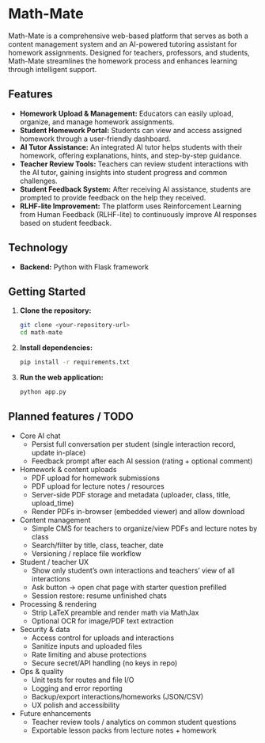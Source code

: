 # Math-Mate

Math-Mate is a comprehensive web-based platform that serves as both a content management system and an AI-powered tutoring assistant for homework assignments. Designed for teachers, professors, and students, Math-Mate streamlines the homework process and enhances learning through intelligent support.

## Features

- **Homework Upload & Management:** Educators can easily upload, organize, and manage homework assignments.
- **Student Homework Portal:** Students can view and access assigned homework through a user-friendly dashboard.
- **AI Tutor Assistance:** An integrated AI tutor helps students with their homework, offering explanations, hints, and step-by-step guidance.
- **Teacher Review Tools:** Teachers can review student interactions with the AI tutor, gaining insights into student progress and common challenges.
- **Student Feedback System:** After receiving AI assistance, students are prompted to provide feedback on the help they received.
- **RLHF-lite Improvement:** The platform uses Reinforcement Learning from Human Feedback (RLHF-lite) to continuously improve AI responses based on student feedback.

## Technology

- **Backend:** Python with Flask framework

## Getting Started

1. **Clone the repository:**
   ```bash
   git clone <your-repository-url>
   cd math-mate
   ```
2. **Install dependencies:**
   ```bash
   pip install -r requirements.txt
   ```
3. **Run the web application:**
   ```bash
   python app.py
   ```

## Planned features / TODO

- Core AI chat
  - Persist full conversation per student (single interaction record, update in-place)
  - Feedback prompt after each AI session (rating + optional comment)
- Homework & content uploads
  - PDF upload for homework submissions
  - PDF upload for lecture notes / resources
  - Server-side PDF storage and metadata (uploader, class, title, upload_time)
  - Render PDFs in-browser (embedded viewer) and allow download
- Content management
  - Simple CMS for teachers to organize/view PDFs and lecture notes by class
  - Search/filter by title, class, teacher, date
  - Versioning / replace file workflow
- Student / teacher UX
  - Show only student’s own interactions and teachers’ view of all interactions
  - Ask button → open chat page with starter question prefilled
  - Session restore: resume unfinished chats
- Processing & rendering
  - Strip LaTeX preamble and render math via MathJax
  - Optional OCR for image/PDF text extraction
- Security & data
  - Access control for uploads and interactions
  - Sanitize inputs and uploaded files
  - Rate limiting and abuse protections
  - Secure secret/API handling (no keys in repo)
- Ops & quality
  - Unit tests for routes and file I/O
  - Logging and error reporting
  - Backup/export interactions/homeworks (JSON/CSV)
  - UX polish and accessibility
- Future enhancements
  - Teacher review tools / analytics on common student questions
  - Exportable lesson packs from lecture notes + homework
